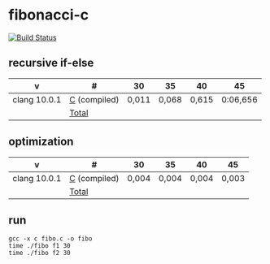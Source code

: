 # fibonacci-c

[![Build Status](https://travis-ci.org/xaoc-303/fibonacci-c.svg?branch=master)](https://travis-ci.org/xaoc-303/fibonacci-c)

## recursive if-else

| v | # | 30 | 35 | 40 | 45 |
| --- | --- | --- | --- | --- | --- |
| clang 10.0.1 | [C](./fibo.c) (compiled) | 0,011 | 0,068 | 0,615 | 0:06,656 |
| | [Total](https://github.com/xaoc-303/fibonacci) | | | | |

## optimization

| v | # | 30 | 35 | 40 | 45 |
| --- | --- | --- | --- | --- | --- |
| clang 10.0.1 | [C](./fibo.c) (compiled) | 0,004 | 0,004 | 0,004 | 0,003 |
| | [Total](https://github.com/xaoc-303/fibonacci) | | | | |

## run

```
gcc -x c fibo.c -o fibo
time ./fibo f1 30
time ./fibo f2 30
```
